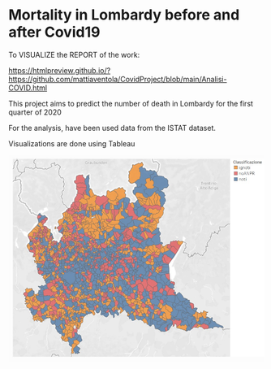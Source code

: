 # Mortality in Lombardy before and after Covid19

To VISUALIZE the REPORT of the work:

https://htmlpreview.github.io/?https://github.com/mattiaventola/CovidProject/blob/main/Analisi-COVID.html



This project aims to predict the number of death in Lombardy for the first quarter of 2020

For the analysis, have been used data from the ISTAT dataset.

Visualizations are done using Tableau

![This is an image](https://github.com/mattiaventola/CovidProject/blob/main/lombardyanalysis.jpg)
